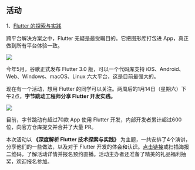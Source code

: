 ## 活动

1、[Flutter 的探索与实践](https://www.bagevent.com/event/8366150?bag_track=001)

跨平台解决方案之中，Flutter 无疑是最受瞩目的。它把图形库打包进 App，真正做到所有平台体验一致。

![](https://cdn.beekka.com/blogimg/asset/202212/bg2022122803.webp)

今年5月，谷歌正式发布 Flutter 3.0 版，可以一个代码库支持 iOS、Android、Web、Windows、macOS、Linux 六大平台，这是目前最强大的。

现在有一个活动，想用 Flutter 的同学可以关注。两周后的1月14日（星期六）下午2点，**字节跳动工程师分享 Flutter 开发实践。**

![](https://cdn.beekka.com/blogimg/asset/202212/bg2022122804.webp)

目前，字节跳动有超过70款 App 使用 Flutter 开发，内部开发者累计超过600位，向官方仓库提交并合并了大量 PR。

本次活动以 **《深度解析 Flutter 技术探索与实践》** 为主题，一共安排了4个演讲，分享他们的一些做法，以及对于 Flutter 开发的体会和认识。[点击链接](https://www.bagevent.com/event/8366150?bag_track=001)或扫描海报二维码，了解活动详情并报名预约直播。活动主办者还准备了精美的礼品福利抽奖，欢迎报名参加。


